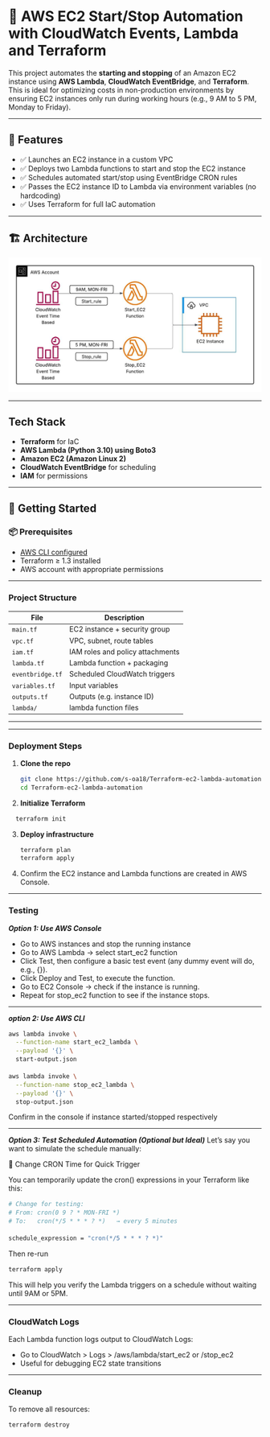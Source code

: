 # 🔁 AWS EC2 Start/Stop Automation with CloudWatch Events, Lambda and Terraform

This project automates the **starting and stopping** of an Amazon EC2 instance using **AWS Lambda**, **CloudWatch EventBridge**, and **Terraform**. 
This is ideal for optimizing costs in non-production environments by ensuring EC2 instances only run during working hours (e.g., 9 AM to 5 PM, Monday to Friday).

---

## 🚀 Features

- ✅ Launches an EC2 instance in a custom VPC
- ✅ Deploys two Lambda functions to start and stop the EC2 instance
- ✅ Schedules automated start/stop using EventBridge CRON rules
- ✅ Passes the EC2 instance ID to Lambda via environment variables (no hardcoding)
- ✅ Uses Terraform for full IaC automation

---

## 🏗️ Architecture

![Architecture Diagram](architecture/image.jpeg)

---

## Tech Stack

- **Terraform** for IaC
- **AWS Lambda (Python 3.10) using Boto3**
- **Amazon EC2 (Amazon Linux 2)**
- **CloudWatch EventBridge** for scheduling
- **IAM** for permissions

---

## 🚀 Getting Started

### 📦 Prerequisites

- [AWS CLI configured](https://docs.aws.amazon.com/cli/latest/userguide/cli-configure-quickstart.html)
- Terraform ≥ 1.3 installed
- AWS account with appropriate permissions

---

### Project Structure

| File | Description |
|------|-------------|
| `main.tf` | EC2 instance + security group
| `vpc.tf` | VPC, subnet, route tables
| `iam.tf` | IAM roles and policy attachments
| `lambda.tf` | Lambda function + packaging
| `eventbridge.tf` | Scheduled CloudWatch triggers
| `variables.tf` | Input variables
| `outputs.tf` | Outputs (e.g. instance ID)
| `lambda/` | lambda function files

---


---

### Deployment Steps

1. **Clone the repo**
   ```bash
   git clone https://github.com/s-oa18/Terraform-ec2-lambda-automation.git
   cd Terraform-ec2-lambda-automation
   ```

2. **Initialize Terraform**
  ```bash
    terraform init
   ```

3. **Deploy infrastructure**
   ```bash
   terraform plan
   terraform apply
   ```

4. Confirm the EC2 instance and Lambda functions are created in AWS Console.

---

### Testing
***Option 1: Use AWS Console***

- Go to AWS instances and stop the running instance
- Go to AWS Lambda → select start_ec2 function
- Click Test, then configure a basic test event (any dummy event will do, e.g., {}).
- Click Deploy and Test, to execute the function.
- Go to EC2 Console → check if the instance is running.
- Repeat for stop_ec2 function to see if the instance stops.

---
***option 2: Use AWS CLI***
```bash
aws lambda invoke \
  --function-name start_ec2_lambda \
  --payload '{}' \
  start-output.json

aws lambda invoke \
  --function-name stop_ec2_lambda \
  --payload '{}' \
  stop-output.json

```
Confirm in the console if instance started/stopped respectively

---
***Option 3: Test Scheduled Automation (Optional but Ideal)***
Let’s say you want to simulate the schedule manually:

🔁 Change CRON Time for Quick Trigger

You can temporarily update the cron() expressions in your Terraform like this:
```bash
# Change for testing:
# From: cron(0 9 ? * MON-FRI *)
# To:   cron(*/5 * * * ? *)   → every 5 minutes

schedule_expression = "cron(*/5 * * * ? *)"

```
Then re-run
```bash
terraform apply

```
This will help you verify the Lambda triggers on a schedule without waiting until 9AM or 5PM.

---

### CloudWatch Logs
Each Lambda function logs output to CloudWatch Logs:
- Go to CloudWatch > Logs > /aws/lambda/start_ec2 or /stop_ec2
- Useful for debugging EC2 state transitions

---

### Cleanup
To remove all resources:
```bash
terraform destroy

```
